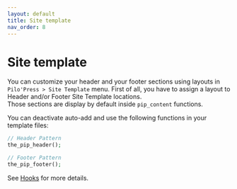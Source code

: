 ```yaml
---
layout: default
title: Site template
nav_order: 8
---
```


# Site template

You can customize your header and your footer sections using layouts in `Pilo'Press > Site Template` menu.
First of all, you have to assign a layout to Header and/or Footer Site Template locations.  
Those sections are display by default inside `pip_content` functions.

You can deactivate auto-add and use the following functions in your template files:

```php
// Header Pattern
the_pip_header();

// Footer Pattern
the_pip_footer();
```

See [Hooks](/PiloPress/docs/hooks) for more details.

